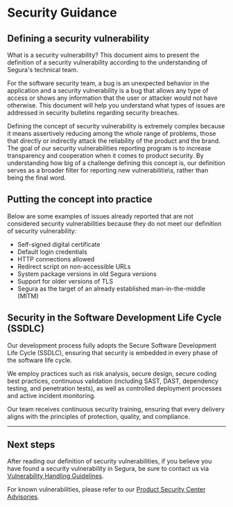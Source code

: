# Security Guidance

## Defining a security vulnerability
 
What is a security vulnerability? This document aims to present the definition of a security vulnerability according to the understanding of Segura's technical team.
 
For the software security team, a bug is an unexpected behavior in the application and a security vulnerability is a bug that allows any type of access or shows any information that the user or attacker would not have otherwise. This document will help you understand what types of issues are addressed in security bulletins regarding security breaches.
 
Defining the concept of security vulnerability is extremely complex because it means assertively reducing among the whole range of problems, those that directly or indirectly attack the reliability of the product and the brand. The goal of our security vulnerabilities reporting program is to increase transparency and cooperation when it comes to product security. By understanding how big of a challenge defining this concept is, our definition serves as a broader filter for reporting new vulnerabilitie\s, rather than being the final word.
 
## Putting the concept into practice

Below are some examples of issues already reported that are not considered security vulnerabilities because they do not meet our definition of security vulnerability:

- Self-signed digital certificate
- Default login credentials 
- HTTP connections allowed 
- Redirect script on non-accessible URLs 
- System package versions in old Segura versions 
- Support for older versions of TLS 
- Segura as the target of an already established man-in-the-middle (MITM)
 
##  Security in the Software Development Life Cycle (SSDLC)

Our development process fully adopts the Secure Software Development Life Cycle (SSDLC), ensuring that security is embedded in every phase of the software life cycle.

We employ practices such as risk analysis, secure design, secure coding best practices, continuous validation (including SAST, DAST, dependency testing, and penetration tests), as well as controlled deployment processes and active incident monitoring.

Our team receives continuous security training, ensuring that every delivery aligns with the principles of protection, quality, and compliance.

* * *


## Next steps

After reading our definition of security vulnerabilities, if you believe you have found a security vulnerability in Segura, be sure to contact us via [Vulnerability Handling Guidelines](/vulnerability-handling-guidelines/).

For known vulnerabilities, please refer to our [Product Security Center Advisories](/security-center-advisories/).